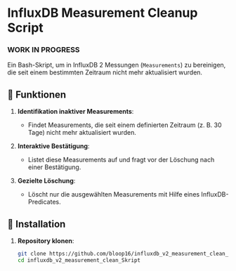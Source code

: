 # InfluxDB Measurement Cleanup Script

### WORK IN PROGRESS ###

Ein Bash-Skript, um in InfluxDB 2 Messungen (`Measurements`) zu bereinigen, die seit einem bestimmten Zeitraum nicht mehr aktualisiert wurden.

## 📜 Funktionen

1. **Identifikation inaktiver Measurements**:
   - Findet Measurements, die seit einem definierten Zeitraum (z. B. 30 Tage) nicht mehr aktualisiert wurden.
   
2. **Interaktive Bestätigung**:
   - Listet diese Measurements auf und fragt vor der Löschung nach einer Bestätigung.

3. **Gezielte Löschung**:
   - Löscht nur die ausgewählten Measurements mit Hilfe eines InfluxDB-Predicates.

## 🚀 Installation

1. **Repository klonen**:
   ```bash
   git clone https://github.com/bloop16/influxdb_v2_measurement_clean_Skript.git
   cd influxdb_v2_measurement_clean_Skript
